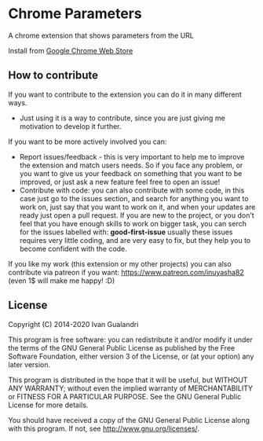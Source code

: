 Chrome Parameters
=================

A chrome extension that shows parameters from the URL

Install from [Google Chrome Web Store](https://chrome.google.com/webstore/detail/parameters-viewer/jcfdalmioobeifbpcgjghhaifimaeaca) 

How to contribute
-----------------

If you want to contribute to the extension you can do it in many different ways. 

* Just using it is a way to contribute, since you are just giving me motivation to develop it further.

If you want to be more actively involved you can: 

* Report issues/feedback - this is very important to help me to improve the extension and match users needs. So if you face any problem, or you want to give us your feedback on something that you want to be improved, or just ask a new feature feel free to open an issue! 
* Contribute with code: you can also contribute with some code, in this case just go to the issues section, and search for anything you want to work on, just say that you want to work on it, and when your updates are ready just open a pull request. If you are new to the project, or you don't feel that you have enough skills to work on bigger task, you can serch for the issues labelled with: <b>good-first-issue</b> usually these issues requires very little coding, and are very easy to fix, but they help you to become confident with the code. 

If you like my work (this extension or my other projects) you can also contribute via patreon if you want: https://www.patreon.com/inuyasha82 (even 1$ will make me happy! :D) 

License
-----------------
Copyright (C) 2014-2020 Ivan Gualandri

This program is free software: you can redistribute it and/or modify
it under the terms of the GNU General Public License as published by
the Free Software Foundation, either version 3 of the License, or
(at your option) any later version.

This program is distributed in the hope that it will be useful,
but WITHOUT ANY WARRANTY; without even the implied warranty of
MERCHANTABILITY or FITNESS FOR A PARTICULAR PURPOSE.  See the
GNU General Public License for more details.

You should have received a copy of the GNU General Public License
along with this program.  If not, see <http://www.gnu.org/licenses/>.
